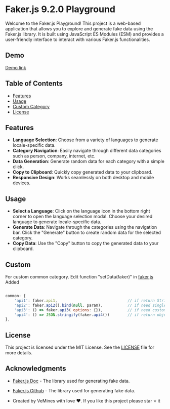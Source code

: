 # Faker.js 9.2.0 Playground

Welcome to the Faker.js Playground! This project is a web-based application that allows you to explore and generate fake data using the Faker.js library. It is built using JavaScript ES Modules (ESM) and provides a user-friendly interface to interact with various Faker.js functionalities.

## Demo

[Demo link](https://vemines.github.io/fakerjs/)

## Table of Contents

- [Features](#features)
- [Usage](#usage)
- [Custom Category](#Custom)
- [License](#license)

## Features

- **Language Selection**: Choose from a variety of languages to generate locale-specific data.
- **Category Navigation**: Easily navigate through different data categories such as person, company, internet, etc.
- **Data Generation**: Generate random data for each category with a simple click.
- **Copy to Clipboard**: Quickly copy generated data to your clipboard.
- **Responsive Design**: Works seamlessly on both desktop and mobile devices.

## Usage

- **Select a Language**: Click on the language icon in the bottom right corner to open the language selection modal. Choose your desired language to generate locale-specific data.
- **Generate Data**: Navigate through the categories using the navigation bar. Click the "Generate" button to create random data for the selected category.
- **Copy Data**: Use the "Copy" button to copy the generated data to your clipboard.

## Custom

For custom common category. Edit function "setData(faker)" in [faker.js](js/faker.js)
Added

```javascript

common: {
    'api1': faker.api1,                               // if return String
    'api2': faker.api2().bind(null, param),           // if need single param (ex: 'female')
    'api3': () => faker.api3( options: {}),           // if need custom options
    'api4': () => JSON.stringify(faker.api4())        // if return object
},
```

## License

This project is licensed under the MIT License. See the [LICENSE](LICENSE) file for more details.

## Acknowledgments

- [Faker.js Doc](https://fakerjs.dev/) - The library used for generating fake data.
- [Faker.js Github](https://github.com/faker-js/faker) - The library used for generating fake data.

- Created by VeMines with love ❤️. If you like this project please star ⭐ it
